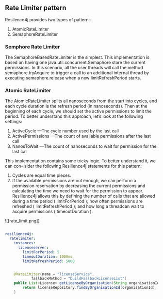 
## Rate Limiter pattern
 Resilence4j provides two types of pattern:-
 1) AtomicRateLimiter
 2) SemaphoreRateLimiter

### Semphore Rate Limiter
The SemaphoreBasedRateLimiter is the simplest. This implementation is based on
having one java.util.concurrent.Semaphore store the current permissions. In this scenario, 
all the user threads will call the method semaphore.tryAcquire to trigger a call to an additional internal thread by executing semaphore.release when a new limitRefreshPeriod starts.

### Atomic RateLimiter
The AtomicRateLimiter splits all nanoseconds from the start into cycles, and each
cycle duration is the refresh period (in nanoseconds). Then at the beginning of each
cycle, we should set the active permissions to limit the period. To better understand
this approach, let’s look at the following settings:
1) ActiveCycle —The cycle number used by the last call
2) ActivePermissions —The count of available permissions after the last call
3) NanosToWait —The count of nanoseconds to wait for permission for the last call

This implementation contains some tricky logic. To better understand it, we can con-
sider the following Resilience4j statements for this pattern:
1) Cycles are equal time pieces.
2) If the available permissions are not enough, we can perform a permission reservation by decreasing the current permissions and calculating the time we need to wait for the permission to appear. Resilience4j allows this by defining the number of calls that are allowed during a time period ( limitForPeriod ); how often permissions are refreshed ( limitRefreshPeriod ); and how long a threadcan wait to acquire permissions ( timeoutDuration ).

![[rate_limit.png]]

``` yml

resilience4j:
  ratelimiter:
    instances:
      licenseserver:
        limitForPeriod: 5
        timeoutDuration: 1000ms
        limitRefreshPeriod: 5000

```

```java

    @RateLimiter(name = "licenseService",
            fallbackMethod = "buildFallbackLicenseList")
    public List<License> getLicenseByOrganisation(String organisationId){
        return licenseRepository.findByOrganisationId(organisationId);
    }

```
